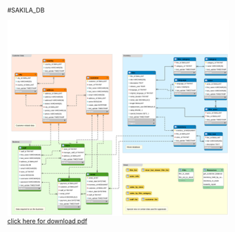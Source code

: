 #SAKILA_DB
<html>
<img src="sakila_db.png" />
<a href="sakila_db.pdf" /> click here for download pdf </a>
</html>
